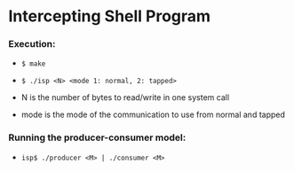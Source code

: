# Intercepting Shell Program

### Execution:

- `$ make`
- `$ ./isp <N> <mode 1: normal, 2: tapped>`
 
 - N is the number of bytes to read/write in one system call 
 - mode is the mode of the communication to use from normal and tapped

### Running the producer-consumer model:

  - `isp$ ./producer <M> | ./consumer <M>`
